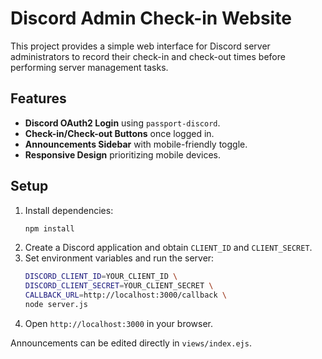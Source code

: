 # Discord Admin Check-in Website

This project provides a simple web interface for Discord server administrators to record their check-in and check-out times before performing server management tasks.

## Features

- **Discord OAuth2 Login** using `passport-discord`.
- **Check-in/Check-out Buttons** once logged in.
- **Announcements Sidebar** with mobile-friendly toggle.
- **Responsive Design** prioritizing mobile devices.

## Setup

1. Install dependencies:
   ```bash
   npm install
   ```
2. Create a Discord application and obtain `CLIENT_ID` and `CLIENT_SECRET`.
3. Set environment variables and run the server:
   ```bash
   DISCORD_CLIENT_ID=YOUR_CLIENT_ID \
   DISCORD_CLIENT_SECRET=YOUR_CLIENT_SECRET \
   CALLBACK_URL=http://localhost:3000/callback \
   node server.js
   ```
4. Open `http://localhost:3000` in your browser.

Announcements can be edited directly in `views/index.ejs`.
